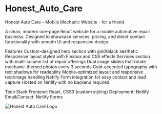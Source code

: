 # Honest_Auto_Care
Honest Auto Care – Mobile Mechanic Website - for a friend

A clean, modern one-page React website for a mobile automotive repair business. Designed to showcase services, pricing, and direct contact functionality with smooth UI and responsive design.

Features
Custom-designed hero section with gold/black aesthetic
Responsive layout styled with Flexbox and CSS effects
Services section with multi-column list of repair offerings
Dual image sliders that rotate mechanic-themed photos every 3 seconds
Gold-accented typography with text shadows for readability
Mobile-optimized layout and responsive text/image handling
Netlify Form integration for easy contact and lead capture
Hosted on Netlify with no backend required

Tech Stack
Frontend: React, CSS3 (custom styling)
Deployment: Netlify
Email/Contact: Netlify Forms

![Honest Auto Care Logo](https://github.com/user-attachments/assets/c1c91d45-fa56-4df4-88f4-8bd7e5cd4548)
